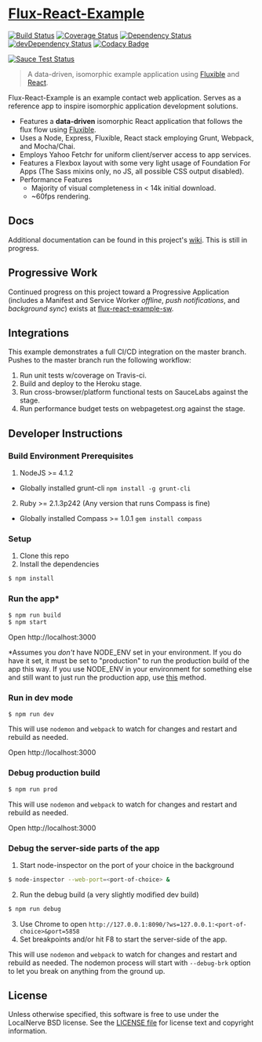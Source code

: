 # [Flux-React-Example](https://github.com/localnerve/flux-react-example)

[![Build Status](https://secure.travis-ci.org/localnerve/flux-react-example.png?branch=master)](http://travis-ci.org/localnerve/flux-react-example)
[![Coverage Status](https://coveralls.io/repos/localnerve/flux-react-example/badge.svg?branch=master)](https://coveralls.io/r/localnerve/flux-react-example?branch=master)
[![Dependency Status](https://david-dm.org/localnerve/flux-react-example.svg)](https://david-dm.org/localnerve/flux-react-example)
[![devDependency Status](https://david-dm.org/localnerve/flux-react-example/dev-status.svg)](https://david-dm.org/localnerve/flux-react-example#info=devDependencies)
[![Codacy Badge](https://www.codacy.com/project/badge/60366103040442ad9fbf5f8e33373f18)](https://www.codacy.com/public/alex/flux-react-example)

[![Sauce Test Status](https://saucelabs.com/browser-matrix/localnerve.svg)](https://saucelabs.com/u/localnerve)

> A data-driven, isomorphic example application using [Fluxible](http://fluxible.io) and [React](http://reactjs.com).

Flux-React-Example is an example contact web application. Serves as a reference app to inspire isomorphic application development solutions.

* Features a **data-driven** isomorphic React application that follows the flux flow using [Fluxible](https://github.com/yahoo/fluxible).
* Uses a Node, Express, Fluxible, React stack employing Grunt, Webpack, and Mocha/Chai.
* Employs Yahoo Fetchr for uniform client/server access to app services.
* Features a Flexbox layout with some very light usage of Foundation For Apps (The Sass mixins only, no JS, all possible CSS output disabled).
* Performance Features
  * Majority of visual completeness in < 14k initial download.
  * ~60fps rendering.

## Docs
Additional documentation can be found in this project's [wiki](https://github.com/localnerve/flux-react-example/wiki). This is still in progress.

## Progressive Work
Continued progress on this project toward a Progressive Application (includes a Manifest and Service Worker *offline*, *push notifications*, and *background sync*) exists at [flux-react-example-sw](https://github.com/localnerve/flux-react-example-sw).

## Integrations
This example demonstrates a full CI/CD integration on the master branch. Pushes to the master branch run the following workflow:
  1. Run unit tests w/coverage on Travis-ci.
  2. Build and deploy to the Heroku stage.
  3. Run cross-browser/platform functional tests on SauceLabs against the stage.
  4. Run performance budget tests on webpagetest.org against the stage.

## Developer Instructions

### Build Environment Prerequisites
1. NodeJS >= 4.1.2
  * Globally installed grunt-cli `npm install -g grunt-cli`
2. Ruby >= 2.1.3p242 (Any version that runs Compass is fine)
  * Globally installed Compass >= 1.0.1 `gem install compass`

### Setup
1. Clone this repo
2. Install the dependencies

```bash
$ npm install
```

### Run the app\*

```bash
$ npm run build
$ npm start
```

Open http://localhost:3000

\*Assumes you *don't* have NODE_ENV set in your environment. If you do have it set, it must be set to "production" to run the production build of the app this way. If you use NODE_ENV in your environment for something else and still want to just run the production app, use [this](#debug-production-build) method.

### Run in dev mode

```bash
$ npm run dev
```

This will use `nodemon` and `webpack` to watch for changes and restart and
rebuild as needed.

Open http://localhost:3000


### Debug production build
```bash
$ npm run prod
```

This will use `nodemon` and `webpack` to watch for changes and restart and
rebuild as needed.

Open http://localhost:3000


### Debug the server-side parts of the app
1. Start node-inspector on the port of your choice in the background
```bash
$ node-inspector --web-port=<port-of-choice> &
```
2. Run the debug build (a very slightly modified dev build)
```bash
$ npm run debug
```
3. Use Chrome to open `http://127.0.0.1:8090/?ws=127.0.0.1:<port-of-choice>&port=5858`
4. Set breakpoints and/or hit F8 to start the server-side of the app.

This will use `nodemon` and `webpack` to watch for changes and restart and
rebuild as needed. The nodemon process will start with `--debug-brk` option to let you break on anything from the ground up.

## License

Unless otherwise specified, this software is free to use under the LocalNerve BSD license.
See the [LICENSE file][] for license text and copyright information.

[LICENSE file]: /LICENSE.md
